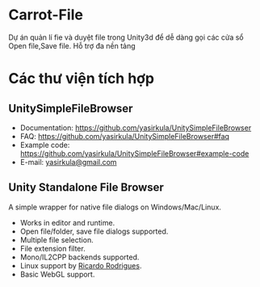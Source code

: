 # Carrot-File
Dự án quản lí fie và duyệt file trong Unity3d để dễ dàng gọi các cửa sổ Open file,Save file. Hỗ trợ đa nền tảng

# Các thư viện tích hợp
## UnitySimpleFileBrowser

- Documentation: https://github.com/yasirkula/UnitySimpleFileBrowser
- FAQ: https://github.com/yasirkula/UnitySimpleFileBrowser#faq
- Example code: https://github.com/yasirkula/UnitySimpleFileBrowser#example-code
- E-mail: yasirkula@gmail.com

## Unity Standalone File Browser

A simple wrapper for native file dialogs on Windows/Mac/Linux.

- Works in editor and runtime.
- Open file/folder, save file dialogs supported.
- Multiple file selection.
- File extension filter.
- Mono/IL2CPP backends supported.
- Linux support by [Ricardo Rodrigues](https://github.com/RicardoEPRodrigues).
- Basic WebGL support.